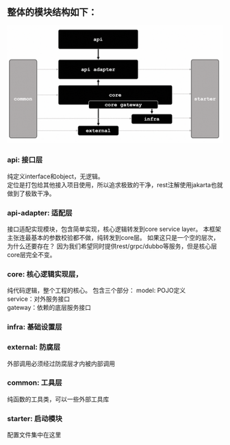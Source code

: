 ## 整体的模块结构如下：
![alt text](examples/spring-boot-maven/.docs/halo-design.png)
### api: 接口层
纯定义interface和object，无逻辑。  
定位是打包给其他接入项目使用，所以追求极致的干净，rest注解使用jakarta也就做到了极致干净。


### api-adapter: 适配层
接口适配实现模块，包含简单实现，核心逻辑转发到core service layer。 
本框架主张连最基本的参数校验都不做，纯转发到core层。
如果这只是一个空的层次，为什么还要存在？ 
因为我们希望同时提供rest/grpc/dubbo等服务，但是核心层core层完全不变。

### core: 核心逻辑实现层， 
纯代码逻辑，整个工程的核心。
包含三个部分：
model: POJO定义  
service：对外服务接口  
gateway：依赖的底层服务接口  

### infra: 基础设置层
### external: 防腐层
外部调用必须经过防腐层才内被内部调用  

### common: 工具层
纯函数的工具类，可以一些外部工具库 
### starter: 启动模块
配置文件集中在这里

